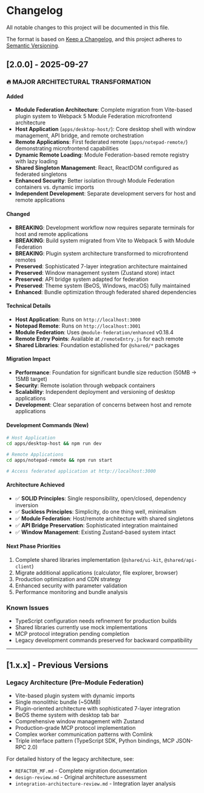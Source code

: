 # Changelog

All notable changes to this project will be documented in this file.

The format is based on [Keep a Changelog](https://keepachangelog.com/en/1.0.0/),
and this project adheres to [Semantic Versioning](https://semver.org/spec/v2.0.0.html).

## [2.0.0] - 2025-09-27

### 🔥 MAJOR ARCHITECTURAL TRANSFORMATION

#### Added
- **Module Federation Architecture**: Complete migration from Vite-based plugin system to Webpack 5 Module Federation microfrontend architecture
- **Host Application** (`apps/desktop-host/`): Core desktop shell with window management, API bridge, and remote orchestration
- **Remote Applications**: First federated remote (`apps/notepad-remote/`) demonstrating microfrontend capabilities
- **Dynamic Remote Loading**: Module Federation-based remote registry with lazy loading
- **Shared Singleton Management**: React, ReactDOM configured as federated singletons
- **Enhanced Security**: Better isolation through Module Federation containers vs. dynamic imports
- **Independent Development**: Separate development servers for host and remote applications

#### Changed
- **BREAKING**: Development workflow now requires separate terminals for host and remote applications
- **BREAKING**: Build system migrated from Vite to Webpack 5 with Module Federation
- **BREAKING**: Plugin system architecture transformed to microfrontend remotes
- **Preserved**: Sophisticated 7-layer integration architecture maintained
- **Preserved**: Window management system (Zustand store) intact
- **Preserved**: API bridge system adapted for federation
- **Preserved**: Theme system (BeOS, Windows, macOS) fully maintained
- **Enhanced**: Bundle optimization through federated shared dependencies

#### Technical Details
- **Host Application**: Runs on `http://localhost:3000`
- **Notepad Remote**: Runs on `http://localhost:3001`
- **Module Federation**: Uses `@module-federation/enhanced` v0.18.4
- **Remote Entry Points**: Available at `/remoteEntry.js` for each remote
- **Shared Libraries**: Foundation established for `@shared/*` packages

#### Migration Impact
- **Performance**: Foundation for significant bundle size reduction (50MB → 15MB target)
- **Security**: Remote isolation through webpack containers
- **Scalability**: Independent deployment and versioning of desktop applications
- **Development**: Clear separation of concerns between host and remote applications

#### Development Commands (New)
```bash
# Host Application
cd apps/desktop-host && npm run dev

# Remote Applications
cd apps/notepad-remote && npm run start

# Access federated application at http://localhost:3000
```

#### Architecture Achieved
- ✅ **SOLID Principles**: Single responsibility, open/closed, dependency inversion
- ✅ **Suckless Principles**: Simplicity, do one thing well, minimalism
- ✅ **Module Federation**: Host/remote architecture with shared singletons
- ✅ **API Bridge Preservation**: Sophisticated integration maintained
- ✅ **Window Management**: Existing Zustand-based system intact

#### Next Phase Priorities
1. Complete shared libraries implementation (`@shared/ui-kit`, `@shared/api-client`)
2. Migrate additional applications (calculator, file explorer, browser)
3. Production optimization and CDN strategy
4. Enhanced security with parameter validation
5. Performance monitoring and bundle analysis

### Known Issues
- TypeScript configuration needs refinement for production builds
- Shared libraries currently use mock implementations
- MCP protocol integration pending completion
- Legacy development commands preserved for backward compatibility

---

## [1.x.x] - Previous Versions

### Legacy Architecture (Pre-Module Federation)
- Vite-based plugin system with dynamic imports
- Single monolithic bundle (~50MB)
- Plugin-oriented architecture with sophisticated 7-layer integration
- BeOS theme system with desktop tab bar
- Comprehensive window management with Zustand
- Production-grade MCP protocol implementation
- Complex worker communication patterns with Comlink
- Triple interface pattern (TypeScript SDK, Python bindings, MCP JSON-RPC 2.0)

For detailed history of the legacy architecture, see:
- `REFACTOR_MF.md` - Complete migration documentation
- `design-review.md` - Original architecture assessment
- `integration-architecture-review.md` - Integration layer analysis
